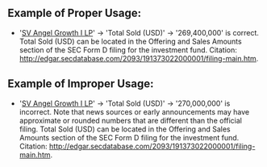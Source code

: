 ## Example of Proper Usage:
* '[SV Angel Growth I LP](https://golden.com/wiki/SV_Angel_Growth_I_LP-ZYBMPGE)' → 'Total Sold (USD)' → '269,400,000' is correct. Total Sold (USD) can be located in the Offering and Sales Amounts section of the SEC Form D filing for the investment fund. Citation: http://edgar.secdatabase.com/2093/191373022000001/filing-main.htm.

## Example of Improper Usage:
* '[SV Angel Growth I LP](https://golden.com/wiki/SV_Angel_Growth_I_LP-ZYBMPGE)' → 'Total Sold (USD)' → '270,000,000' is incorrect. Note that news sources or early announcements may have approximate or rounded numbers that are different than the official filing. Total Sold (USD) can be located in the Offering and Sales Amounts section of the SEC Form D filing for the investment fund. Citation: http://edgar.secdatabase.com/2093/191373022000001/filing-main.htm.
